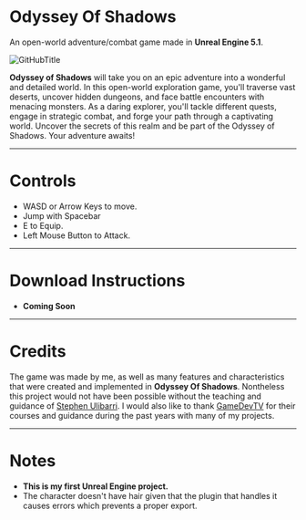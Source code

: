 # Odyssey Of Shadows
 An open-world adventure/combat game made in **Unreal Engine 5.1**.


![GitHubTitle](https://github.com/Pecas-Dev/OdysseyOfShadows/assets/91339821/f861be63-da5b-4ac2-9755-5261c51fb777)



**Odyssey of Shadows** will take you on an epic adventure into a wonderful and detailed world. In this open-world exploration game, you'll traverse vast deserts, uncover hidden dungeons, and face battle encounters with menacing monsters. As a daring explorer, you'll tackle different quests, engage in strategic combat, and forge your path through a captivating world. Uncover the secrets of this realm and be part of the Odyssey of Shadows. Your adventure awaits!

--------------------------------
# Controls

- WASD or Arrow Keys to move.
- Jump with Spacebar
- E to Equip.
- Left Mouse Button to Attack.
  
--------------------------------
# Download Instructions

- **Coming Soon**
  
--------------------------------
# Credits

The game was made by me, as well as many features and characteristics that were created and implemented in **Odyssey Of Shadows**. Nontheless this project would not have been possible without the teaching and guidance of [Stephen Ulibarri](https://www.linkedin.com/in/stephen-ulibarri-980a10169/). I would also like to thank [GameDevTV](https://www.gamedev.tv/https://www.gamedev.tv/) for their courses and guidance during the past years with many of my projects.

--------------------------------
 # Notes

 - **This is my first Unreal Engine project.**
 - The character doesn't have hair given that the plugin that handles it causes errors which prevents a proper export.
